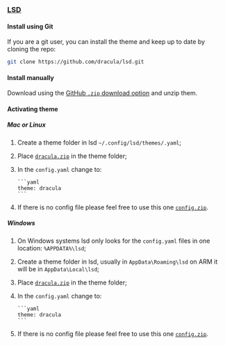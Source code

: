 ### [LSD](https://github.com/lsd-rs/lsd)

#### Install using Git

If you are a git user, you can install the theme and keep up to date by cloning the repo:

```bash
git clone https://github.com/dracula/lsd.git
```

#### Install manually

Download using the [GitHub `.zip` download option](https://github.com/dracula/lsd/archive/refs/heads/main.zip) and unzip them.

#### Activating theme

##### Mac or Linux

1.  Create a theme folder in lsd `~/.config/lsd/themes/.yaml`;
2.  Place [`dracula.zip`](https://github.com/dracula/lsd/archive/refs/heads/main.zip) in the theme folder;
3.  In the `config.yaml` change to:

        ```yaml
        theme: dracula
        ```

4.  If there is no config file please feel free to use this one [`config.zip`](https://github.com/dracula/lsd/files/11355414/config.zip).

##### Windows

1.  On Windows systems lsd only looks for the `config.yaml` files in one location: `%APPDATA%\lsd`;
2.  Create a theme folder in lsd, usually in `AppData\Roaming\lsd` on ARM it will be in `AppData\Local\lsd`;
3.  Place [`dracula.zip`](https://github.com/dracula/lsd/archive/refs/heads/main.zip) in the theme folder;
4.  In the `config.yaml` change to:

        ```yaml
        theme: dracula
        ```

5.  If there is no config file please feel free to use this one [`config.zip`](https://github.com/dracula/lsd/files/11355414/config.zip).
